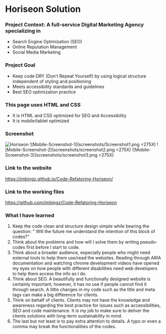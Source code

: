 # Horiseon Solution

### Project Context: A full-service Digital Marketing Agency specializing in 
* Search Engine Optimization (SEO)
* Online Reputation Management
* Social Media Marketing


### Project Goal
* Keep code DRY (Don’t Repeat Yourself) by using logical structure independent of styling and positioning 
* Meets accessibility standards and guidelines 
* Best SEO optimization practice 


### This page uses HTML and CSS
* It is HTML and CSS optimized for SEO and Accessibility 
* It is mobile/tablet optimized

### Screenshot 

![Horiseon](./screenshots/screenshot.png)
![Mobile-Screenshot-1](screenshots/Screenshot1.png =275X)
![Mobile-Screenshot-2](screenshots/screenshot2.png =275X)
![Mobile-Screenshot-3](screenshots/screenshot3.png =275X)


### Link to the website
https://imbingz.github.io/Code-Refatoring-Horiseon/

### Link to the working files
https://github.com/imbingz/Code-Refatoring-Horiseon

### What I have learned
 1. Keep the code clean and structure design simple while bearing the question: " Will the future me understand the intention of this block of codes?"
 1.  Think about the problems and how will I solve them by writing pseudo-codes first before I start to code.
 1. Think about a broader audience, especially people who might need external tools to help them use/read the websites. Reading through ARIA documentation and watching chrome development videos have opened my eyes on how people with different disabilities need web developers to help them access the info as I do.
 1. Think about SEO. A beautifully and functionally designed website is certainly important; however, it has no use if people cannot find it through search. A little changes in my code such as the title and meta tags can make a big difference for clients.
 1. Think on behalf of clients. Clients may not have the knowledge and awareness regarding the best practice for issues such as accessibilities, SEO and code maintenance. It is my job to make sure to deliver the clients solutions with long-term sustainability in mind.
 1. The last but not least is to pay extra attention to details. A typo or even a comma may break the functionalities of the codes. 